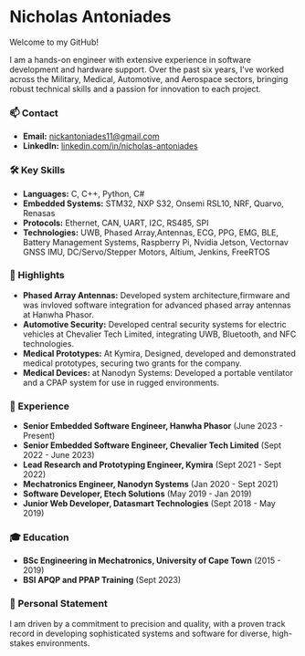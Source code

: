 
# Nicholas Antoniades

Welcome to my GitHub!

I am a hands-on engineer with extensive experience in software development and hardware support. Over the past six years, I've worked across the Military, Medical, Automotive, and Aerospace sectors, bringing robust technical skills and a passion for innovation to each project.

### 📫 Contact
- **Email:** nickantoniades11@gmail.com
- **LinkedIn:** [linkedin.com/in/nicholas-antoniades](https://www.linkedin.com/in/nicholas-antoniades)

### 🛠️ Key Skills
- **Languages:** C, C++, Python, C#
- **Embedded Systems:** STM32, NXP S32, Onsemi RSL10, NRF, Quarvo, Renasas
- **Protocols:** Ethernet, CAN, UART, I2C, RS485, SPI
- **Technologies:** UWB, Phased Array,Antennas, ECG, PPG, EMG, BLE, Battery Management Systems, Raspberry Pi, Nvidia Jetson, Vectornav GNSS IMU, DC/Servo/Stepper Motors, Altium, Jenkins, FreeRTOS

### 📘 Highlights
- **Phased Array Antennas:** Developed system architecture,firmware and was invloved software integration for advanced phased array antennas at Hanwha Phasor.
- **Automotive Security:** Developed central security systems for electric vehicles at Chevalier Tech Limited, integrating UWB, Bluetooth, and NFC technologies.
- **Medical Prototypes:** At Kymira, Designed, developed and demonstrated medical prototypes, securing two grants for the company.
- **Medical Devices:** at Nanodyn Systems: Developed a portable ventilator and a CPAP system for use in rugged environments.

### 💼 Experience
- **Senior Embedded Software Engineer, Hanwha Phasor** (June 2023 - Present)
- **Senior Embedded Software Engineer, Chevalier Tech Limited** (Sept 2022 - June 2023)
- **Lead Research and Prototyping Engineer, Kymira** (Sept 2021 - Sept 2022)
- **Mechatronics Engineer, Nanodyn Systems** (Jan 2020 - Sept 2021)
- **Software Developer, Etech Solutions** (May 2019 - Jan 2019)
- **Junior Web Developer, Datasmart Technologies** (Sept 2018 - May 2019)

### 🎓 Education
- **BSc Engineering in Mechatronics, University of Cape Town** (2015 - 2019)
- **BSI APQP and PPAP Training** (Sept 2023)

### 🌟 Personal Statement
I am driven by a commitment to precision and quality, with a proven track record in developing sophisticated systems and software for diverse, high-stakes environments.
